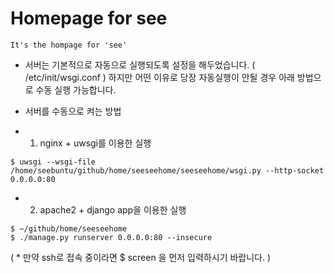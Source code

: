 Homepage for see
=======
```
It's the hompage for 'see'
```
- 서버는 기본적으로 자동으로 실행되도록 설정을 해두었습니다. ( /etc/init/wsgi.conf ) 
  하지만 어떤 이유로 당장 자동실행이 안될 경우 아래 방법으로 수동 실행 가능합니다.


* 서버를 수동으로 켜는 방법

 * 1. nginx + uwsgi를 이용한 실행 
```
$ uwsgi --wsgi-file /home/seebuntu/github/home/seeseehome/seeseehome/wsgi.py --http-socket 0.0.0.0:80
```

 * 2. apache2 + django app을 이용한 실행 
```
$ ~/github/home/seeseehome
$ ./manage.py runserver 0.0.0.0:80 --insecure
```
( * 만약 ssh로 접속 중이라면  $ screen 을 먼저 입력하시기 바랍니다. )
